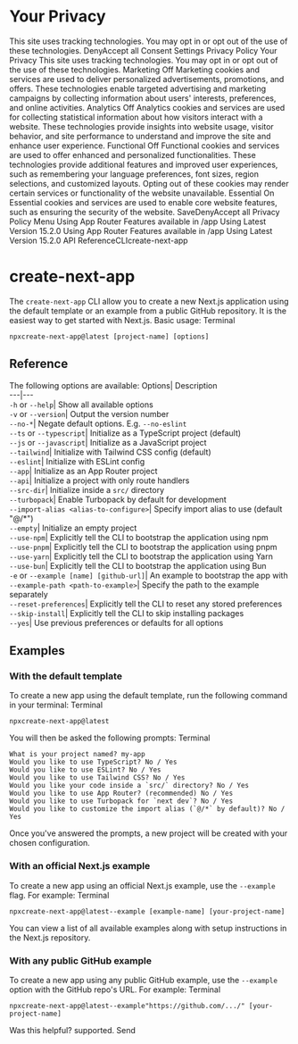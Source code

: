 # Your Privacy
This site uses tracking technologies. You may opt in or opt out of the use of these technologies.
DenyAccept all
Consent Settings
Privacy Policy
Your Privacy
This site uses tracking technologies. You may opt in or opt out of the use of these technologies.
Marketing
Off
Marketing cookies and services are used to deliver personalized advertisements, promotions, and offers. These technologies enable targeted advertising and marketing campaigns by collecting information about users' interests, preferences, and online activities. 
Analytics
Off
Analytics cookies and services are used for collecting statistical information about how visitors interact with a website. These technologies provide insights into website usage, visitor behavior, and site performance to understand and improve the site and enhance user experience.
Functional
Off
Functional cookies and services are used to offer enhanced and personalized functionalities. These technologies provide additional features and improved user experiences, such as remembering your language preferences, font sizes, region selections, and customized layouts. Opting out of these cookies may render certain services or functionality of the website unavailable.
Essential
On
Essential cookies and services are used to enable core website features, such as ensuring the security of the website. 
SaveDenyAccept all
Privacy Policy
Menu
Using App Router
Features available in /app
Using Latest Version
15.2.0
Using App Router
Features available in /app
Using Latest Version
15.2.0
API ReferenceCLIcreate-next-app
# create-next-app
The `create-next-app` CLI allow you to create a new Next.js application using the default template or an example from a public GitHub repository. It is the easiest way to get started with Next.js.
Basic usage:
Terminal
```
npxcreate-next-app@latest [project-name] [options]
```

## Reference
The following options are available:
Options| Description  
---|---  
`-h` or `--help`| Show all available options  
`-v` or `--version`| Output the version number  
`--no-*`| Negate default options. E.g. `--no-eslint`  
`--ts` or `--typescript`| Initialize as a TypeScript project (default)  
`--js` or `--javascript`| Initialize as a JavaScript project  
`--tailwind`| Initialize with Tailwind CSS config (default)  
`--eslint`| Initialize with ESLint config  
`--app`| Initialize as an App Router project  
`--api`| Initialize a project with only route handlers  
`--src-dir`| Initialize inside a `src/` directory  
`--turbopack`| Enable Turbopack by default for development  
`--import-alias <alias-to-configure>`| Specify import alias to use (default "@/*")  
`--empty`| Initialize an empty project  
`--use-npm`| Explicitly tell the CLI to bootstrap the application using npm  
`--use-pnpm`| Explicitly tell the CLI to bootstrap the application using pnpm  
`--use-yarn`| Explicitly tell the CLI to bootstrap the application using Yarn  
`--use-bun`| Explicitly tell the CLI to bootstrap the application using Bun  
`-e` or `--example [name] [github-url]`| An example to bootstrap the app with  
`--example-path <path-to-example>`| Specify the path to the example separately  
`--reset-preferences`| Explicitly tell the CLI to reset any stored preferences  
`--skip-install`| Explicitly tell the CLI to skip installing packages  
`--yes`| Use previous preferences or defaults for all options  
## Examples
### With the default template
To create a new app using the default template, run the following command in your terminal:
Terminal
```
npxcreate-next-app@latest
```

You will then be asked the following prompts:
Terminal
```
What is your project named? my-app
Would you like to use TypeScript? No / Yes
Would you like to use ESLint? No / Yes
Would you like to use Tailwind CSS? No / Yes
Would you like your code inside a `src/` directory? No / Yes
Would you like to use App Router? (recommended) No / Yes
Would you like to use Turbopack for `next dev`? No / Yes
Would you like to customize the import alias (`@/*` by default)? No / Yes
```

Once you've answered the prompts, a new project will be created with your chosen configuration.
### With an official Next.js example
To create a new app using an official Next.js example, use the `--example` flag. For example:
Terminal
```
npxcreate-next-app@latest--example [example-name] [your-project-name]
```

You can view a list of all available examples along with setup instructions in the Next.js repository.
### With any public GitHub example
To create a new app using any public GitHub example, use the `--example` option with the GitHub repo's URL. For example:
Terminal
```
npxcreate-next-app@latest--example"https://github.com/.../" [your-project-name]
```

Was this helpful?
supported.
Send
